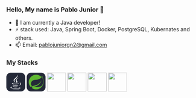 ### Hello, My name is Pablo Junior 👋

<!--
**pablojg9/pablojg9** is a ✨ _special_ ✨ repository because its `README.md` (this file) appears on your GitHub profile.

Here are some ideas to get you started:


-->
- 🌱 I am currently a Java developer!
- ⚡ stack used: Java, Spring Boot, Docker, PostgreSQL, Kubernates and others.
- 📫 Email: pablojuniorgn2@gmail.com

### My Stacks

<div>
  <img src="https://github.com/tandpfun/skill-icons/raw/main/icons/Java-Dark.svg" height="50" width="50"/>
  <img src="https://raw.githubusercontent.com/tandpfun/skill-icons/65dea6c4eaca7da319e552c09f4cf5a9a8dab2c8/icons/Spring-Dark.svg" height="50" width="50"/>
  <img src="https://upload.wikimedia.org/wikipedia/commons/thumb/2/29/Postgresql_elephant.svg/993px-Postgresql_elephant.svg.png" height="50" width="50" />
  <img src="https://img.icons8.com/fluent/512/docker.png" height="50" width="50" />
  <img src="https://img.icons8.com/?size=512&id=39292&format=png" height="50" width="50" />
  <Img src="https://upload.wikimedia.org/wikipedia/commons/thumb/3/39/Kubernetes_logo_without_workmark.svg/2109px-Kubernetes_logo_without_workmark.svg.png" height="50" width="50" />  
</div>
